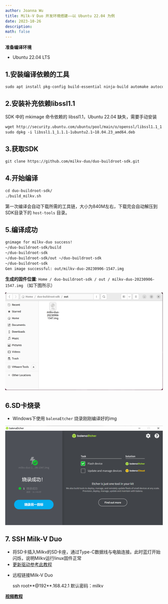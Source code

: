 ```yaml
---
author: Joanna Wu
title: Milk-V Duo 开发环境搭建——以 Ubuntu 22.04 为例
date: 2023-10-26
description: 
math: false
---
```


**准备编译环境**

+ Ubuntu 22.04 LTS

## 1.安装编译依赖的工具

```markdown
sudo apt install pkg-config build-essential ninja-build automake autoconf libtool wget curl git gcc libssl-dev bc slib squashfs-tools android-sdk-libsparse-utils jq python3-distutils scons parallel tree python3-dev python3-pip device-tree-compiler ssh cpio fakeroot libncurses5 flex bison libncurses5-dev genext2fs rsync unzip dosfstools mtools tcl openssh-client cmake
```

## 2.安装补充依赖libssl1.1

SDK 中的 mkimage 命令依赖的 libssl1.1，Ubuntu 22.04 缺失，需要手动安装

```markdown
wget http://security.ubuntu.com/ubuntu/pool/main/o/openssl/libssl1.1_1.1.1-1ubuntu2.1~18.04.23_amd64.deb
sudo dpkg -i libssl1.1_1.1.1-1ubuntu2.1~18.04.23_amd64.deb
```

## 3.获取SDK

```markdown
git clone https://github.com/milkv-duo/duo-buildroot-sdk.git
```

## 4.开始编译

```markdown
cd duo-buildroot-sdk/
./build_milkv.sh
```

第一次编译会自动下载所需的工具链，大小为840M左右，下载完会自动解压到SDK目录下的 `host-tools` 目录。

## 5.编译成功

```markdown
gnimage for milkv-duo success!
~/duo-buildroot-sdk/build
~/duo-buildroot-sdk
~/duo-buildroot-sdk/out ~/duo-buildroot-sdk
~/duo-buildroot-sdk
Gen image successful: out/milkv-duo-20230906-1547.img
```

**生成的固件位置**: `Home / duo-buildroot-sdk / out / milkv-duo-20230906-1547.img` （如下图所示）

![pic14](https://raw.githubusercontent.com/1dentity84/memo/main/static/images/pic14.jpg)

## 6.SD卡烧录

+ Windows下使用 `balenaEtcher` 烧录刚刚编译好的img

![pic15](https://raw.githubusercontent.com/1dentity84/memo/main/static/images/pic15.jpg)

## 7. SSH Milk-V Duo

+ 将SD卡插入Milkv的SD卡座，通过Type-C数据线与电脑连接。此时蓝灯开始闪烁，说明Milkv运行linux固件正常
+ [更新驱动参考此教程](https://gitee.com/joannawu/memo/blob/master/Milk-V%20Duo%20%E7%82%B9%E7%81%AF.md#3-ssh-milk-v-duo)

- 远程链接Milk-V Duo

   ssh root**@192**.168.42.1 默认密码：milkv
   
   

[**视频教程**](https://www.bilibili.com/video/BV1fG411k7yE/?)